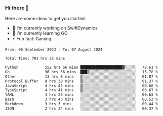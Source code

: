 ### Hi there 👋

Here are some ideas to get you started:

- 🔭 I’m currently working on SwiftDynamics
- 🌱 I’m currently learning GO
-  ⚡ Fun fact: Gaming
  
  <!--
- 👯 I’m looking to collaborate on ...
- 🤔 I’m looking for help with ...
- 💬 Ask me about ...
- 📫 How to reach me: ...
- 😄 Pronouns: ...
-->

<!--START_SECTION:waka-->

```txt
From: 06 September 2023 - To: 07 August 2024

Total Time: 703 hrs 25 mins

Python            552 hrs 56 mins ███████████████████▓░░░░░   78.61 %
Go                96 hrs 56 mins  ███▒░░░░░░░░░░░░░░░░░░░░░   13.78 %
Other             13 hrs 8 mins   ▒░░░░░░░░░░░░░░░░░░░░░░░░   01.87 %
Protocol Buffer   9 hrs 38 mins   ▒░░░░░░░░░░░░░░░░░░░░░░░░   01.37 %
JavaScript        4 hrs 45 mins   ▒░░░░░░░░░░░░░░░░░░░░░░░░   00.68 %
TypeScript        4 hrs 41 mins   ▒░░░░░░░░░░░░░░░░░░░░░░░░   00.67 %
YAML              4 hrs 26 mins   ░░░░░░░░░░░░░░░░░░░░░░░░░   00.63 %
Bash              3 hrs 43 mins   ░░░░░░░░░░░░░░░░░░░░░░░░░   00.53 %
Markdown          3 hrs 3 mins    ░░░░░░░░░░░░░░░░░░░░░░░░░   00.44 %
JSON              2 hrs 34 mins   ░░░░░░░░░░░░░░░░░░░░░░░░░   00.37 %
```

<!--END_SECTION:waka-->
